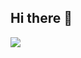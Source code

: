 ## Hi there 👋

<img src="https://capsule-render.vercel.app/api?type=waving&color=auto&height=300&section=header&text=dain&fontSize=90" />

<!--
**kang-dain/kang-dain** is a ✨ _special_ ✨ repository because its `README.md` (this file) appears on your GitHub profile.

Here are some ideas to get you started:

- 🔭 I’m currently working on ...
- 🌱 I’m currently learning ...
- 👯 I’m looking to collaborate on ...
- 🤔 I’m looking for help with ...
- 💬 Ask me about ...
- 📫 How to reach me: ...
- 😄 Pronouns: ...
- ⚡ Fun fact: ...
-->
